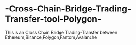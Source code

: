 # -Cross-Chain-Bridge-Trading-Transfer-tool-Polygon-
This is an Cross Chain Bridge Trading-Transfer between Ethereum,Binance,Polygon,Fantom,Avalanche
